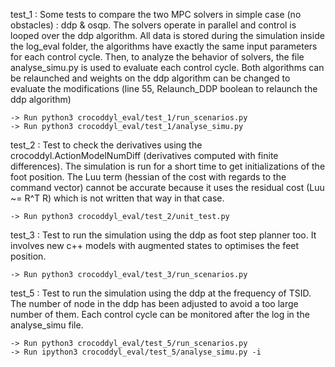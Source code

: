 test_1 : Some tests to compare the two MPC solvers in simple case (no obstacles) : ddp & osqp. The solvers operate in parallel and control is looped over the ddp algorithm. All data is stored during the simulation inside the log_eval folder, the algorithms have exactly the same input parameters for each control cycle. Then, to analyze the behavior of solvers, the file analyse_simu.py is used to evaluate each control cycle. Both algorithms can be relaunched and weights on the ddp algorithm can be changed to evaluate the modifications (line 55, Relaunch_DDP boolean to relaunch the ddp algorithm) 

	-> Run python3 crocoddyl_eval/test_1/run_scenarios.py
	-> Run python3 crocoddyl_eval/test_1/analyse_simu.py 


test_2 : Test to check the derivatives using the crocoddyl.ActionModelNumDiff (derivatives computed with finite differences). The simulation is run for a short time to get initializations of the foot position. The Luu term (hessian of the cost with regards to the command vector) cannot be accurate because it uses the residual cost (Luu ~= R^T R) which is not written that way in that case.

	-> Run python3 crocoddyl_eval/test_2/unit_test.py


test_3 : Test to run the simulation using the ddp as foot step planner too. It involves new c++ models with augmented states to  optimises the feet position.  

	-> Run python3 crocoddyl_eval/test_3/run_scenarios.py


test_5 : Test to run the simulation using the ddp at the frequency of TSID. The number of node in the ddp has been adjusted to avoid 
a too large number of them. Each control cycle can be monitored after the log in the analyse_simu file.

	-> Run python3 crocoddyl_eval/test_5/run_scenarios.py
	-> Run ipython3 crocoddyl_eval/test_5/analyse_simu.py -i
